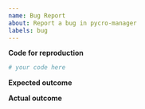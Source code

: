 ```yaml
---
name: Bug Report
about: Report a bug in pycro-manager
labels: bug
---
```



<!--Before submitting a bug report, make sure you have 
    1) installed the latest version of pycromanager (pip install pycromanager --upgrade) 
    2) are using the latest nightly build of micro-manager
    -->

<!--Note that many times things that may appear to be bugs in pycro-manager are 
    actually coming from the micro-manager core or the device adapters for the hardware in use.
    If this is the case, you should instead open a bug in the main micro-manager repository 
    (https://github.com/micro-manager/micro-manager). To check this, try reproducing your 
    bug using the micro-manager demo configuration, which comes with every micro-manager installation
    and provides simulated "demo" hardware. If you can't reproduce your issue with the demo
    configuration, it is likely unrelated to pycro-manager
    -->

<!--The best bug reports are those which can be converted into an automated integration_tests. 
This ensures that once fixed, the bug can be avoided in the future. Tests are minimal 
scripts that reproduce the errant behavior using the Micro-Manager Demo configuration.
Examples of tests can be found here: 
https://github.com/micro-manager/pycro-manager/tree/main/pycromanager/test
-->

<!--If you're familiar with the process of making pull requests, the most helpful type of
bug report to create is one with a linked pull request with a execution_engine integration_tests added (which should 
currently fail due to the bug). More information running the testing framework can be found here:
(https://github.com/micro-manager/pycro-manager/blob/main/Contributing.md#testing-the-code). 
If you're not familiar with this process, it is also okay to simply paste a snippet of 
code in this report.-->

**Code for reproduction**
```python
# your code here
```

**Expected outcome**

<!--A description of the expected outcome from the code snippet-->

**Actual outcome**

<!--The output produced by the above code, which may be a screenshot, console output, etc.-->

